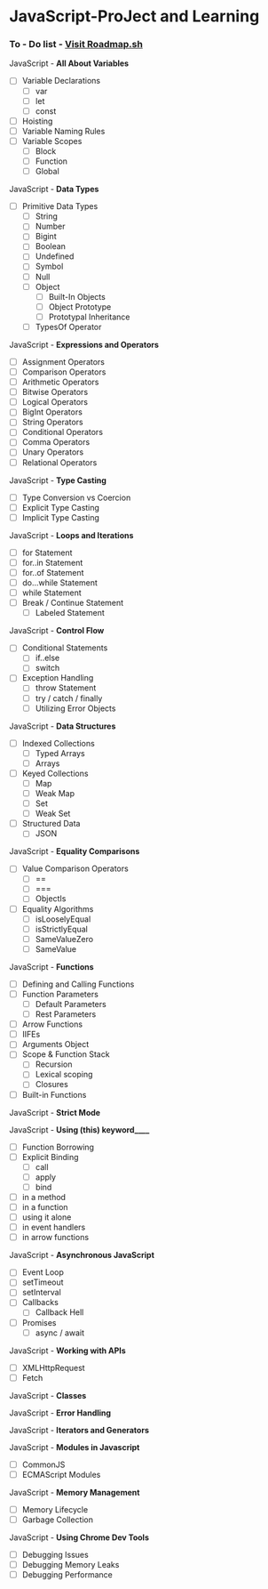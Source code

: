 # JavaScript-ProJect and Learning

### To - Do list - [Visit Roadmap.sh](https://roadmap.sh/javascript)
JavaScript - **All About Variables**
- [ ] Variable Declarations
  - [ ] var
  - [ ] let
  - [ ] const
- [ ] Hoisting
- [ ] Variable Naming Rules
- [ ] Variable Scopes
  - [ ] Block
  - [ ] Function
  - [ ] Global

JavaScript - **Data Types**
- [ ] Primitive Data Types
  - [ ] String
  - [ ] Number
  - [ ] Bigint
  - [ ] Boolean
  - [ ] Undefined
  - [ ] Symbol
  - [ ] Null
  - [ ] Object
    - [ ] Built-In Objects
    - [ ] Object Prototype
    - [ ] Prototypal Inheritance
  - [ ] TypesOf Operator

JavaScript - **Expressions and Operators**
- [ ] Assignment Operators
- [ ] Comparison Operators
- [ ] Arithmetic Operators
- [ ] Bitwise Operators
- [ ] Logical Operators
- [ ] BigInt Operators
- [ ] String Operators
- [ ] Conditional Operators
- [ ] Comma Operators
- [ ] Unary Operators
- [ ] Relational Operators

JavaScript - **Type Casting**
- [ ] Type Conversion vs Coercion
- [ ] Explicit Type Casting
- [ ] Implicit Type Casting

JavaScript - **Loops and Iterations**
- [ ] for Statement
- [ ] for..in Statement
- [ ] for..of Statement
- [ ] do...while Statement
- [ ] while Statement
- [ ] Break / Continue Statement
  - [ ] Labeled Statement

JavaScript - **Control Flow**
- [ ] Conditional Statements
  - [ ] if..else
  - [ ] switch
- [ ] Exception Handling
  - [ ] throw Statement
  - [ ] try / catch / finally
  - [ ] Utilizing Error Objects

JavaScript - **Data Structures**
- [ ] Indexed Collections
  - [ ] Typed Arrays
  - [ ] Arrays 
- [ ] Keyed Collections
  - [ ] Map
  - [ ] Weak Map
  - [ ] Set
  - [ ] Weak Set
- [ ] Structured Data
  - [ ] JSON

JavaScript - **Equality Comparisons**
- [ ] Value Comparison Operators
  - [ ] ==
  - [ ] ===
  - [ ] ObjectIs
- [ ] Equality Algorithms
  - [ ] isLooselyEqual
  - [ ] isStrictlyEqual
  - [ ] SameValueZero
  - [ ] SameValue

JavaScript - **Functions**
- [ ] Defining and Calling Functions
- [ ] Function Parameters
  - [ ] Default Parameters
  - [ ] Rest Parameters
- [ ] Arrow Functions
- [ ] IIFEs
- [ ] Arguments Object
- [ ] Scope & Function Stack
  - [ ] Recursion
  - [ ] Lexical scoping
  - [ ] Closures
- [ ] Built-in Functions

JavaScript - **Strict Mode**

JavaScript - **Using (this) keyword____**
- [ ] Function Borrowing
- [ ] Explicit Binding
  - [ ] call
  - [ ] apply
  - [ ] bind
- [ ] in a method
- [ ] in a function
- [ ] using it alone
- [ ] in event handlers
- [ ] in arrow functions

JavaScript - **Asynchronous JavaScript**
- [ ] Event Loop
- [ ] setTimeout
- [ ] setInterval
- [ ] Callbacks
  - [ ] Callback Hell
- [ ] Promises
  - [ ] async / await

JavaScript - **Working with APIs**
- [ ] XMLHttpRequest
- [ ] Fetch

JavaScript - **Classes**

JavaScript - **Error Handling**

JavaScript - **Iterators and Generators**

JavaScript - **Modules in Javascript**
- [ ] CommonJS
- [ ] ECMAScript Modules

JavaScript - **Memory Management**
- [ ] Memory Lifecycle
- [ ] Garbage Collection

JavaScript - **Using Chrome Dev Tools**
- [ ] Debugging Issues
- [ ] Debugging Memory Leaks
- [ ] Debugging Performance